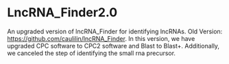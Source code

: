 # LncRNA_Finder2.0
 An upgraded version of lncRNA_Finder for identifying lncRNAs.
 Old Version: https://github.com/caulilin/lncRNA_Finder.
 In this version, we have upgraded CPC software to CPC2 software and Blast to Blast+.
 Additionally, we canceled the step of identifying the small rna precursor.
